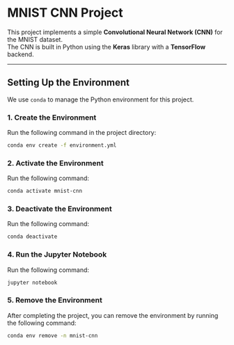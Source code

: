 # **MNIST CNN Project**

This project implements a simple **Convolutional Neural Network (CNN)** for the MNIST dataset.  
The CNN is built in Python using the **Keras** library with a **TensorFlow** backend.

---

## **Setting Up the Environment**

We use `conda` to manage the Python environment for this project.

### **1. Create the Environment**
Run the following command in the project directory:
```bash
conda env create -f environment.yml
```

### **2. Activate the Environment**
Run the following command:
```bash
conda activate mnist-cnn
```

### **3. Deactivate the Environment**
Run the following command:
```bash
conda deactivate
```

### **4. Run the Jupyter Notebook**
Run the following command:
```bash
jupyter notebook
```

### **5. Remove the Environment**
After completing the project, you can remove the environment by running the following command:
```bash
conda env remove -n mnist-cnn
```

